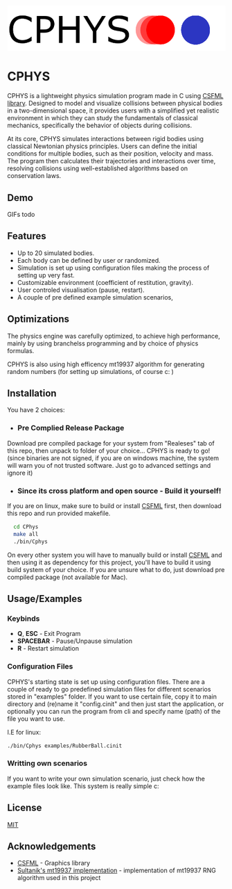 
![Logo](/imgs/logo.png)


# CPHYS

CPHYS is a lightweight physics simulation program made in C using [CSFML library](https://github.com/SFML/CSFML). Designed to model and visualize collisions between physical bodies in a two-dimensional space, it provides users with a simplified yet realistic environment in which they can study the fundamentals of classical mechanics, specifically the behavior of objects during collisions.

At its core, CPHYS simulates interactions between rigid bodies using classical Newtonian physics principles. Users can define the initial conditions for multiple bodies, such as their position, velocity and mass. The program then calculates their trajectories and interactions over time, resolving collisions using well-established algorithms based on conservation laws.


## Demo

GIFs todo


## Features

- Up to 20 simulated bodies.
- Each body can be defined by user or randomized. 
- Simulation is set up using configuration files making the process of setting up very fast.
- Customizable environment (coefficient of restitution, gravity).
- User controled visualisation (pause, restart).
- A couple of pre defined example simulation scenarios,


## Optimizations

The physics engine was carefully optimized, to achieve high performance, mainly by using branchelss programming and by choice of physics formulas.

CPHYS is also using high efficency mt19937 algorithm for generating random numbers (for setting up simulations, of course c: )


## Installation

You have 2 choices:

- ### Pre Complied Release Package
Download pre compiled package for your system from "Realeses" tab of this repo, then unpack to folder of your choice... CPHYS is ready to go! (since binaries are not signed, if you are on windows machine, the system will warn you of not trusted software. Just go to advanced settings and ignore it)

- ### Since its cross platform and open source - Build it yourself!
If you are on linux, make sure to build or install [CSFML](https://github.com/SFML/CSFML) first, then download this repo and run provided makefile.

```bash
  cd CPhys
  make all
  ./bin/Cphys
```

On every other system you will have to manually build or install [CSFML](https://github.com/SFML/CSFML) and then using it as dependency for this project, you'll have to build it using build system of your choice. If you are unsure what to do, just download pre compiled package (not available for Mac).
## Usage/Examples

### Keybinds
- **Q**, **ESC** - Exit Program
- **SPACEBAR** - Pause/Unpause simulation
- **R** - Restart simulation

### Configuration Files
CPHYS's starting state is set up using configuration files. There are a couple of ready to go predefined simulation files for different scenarios stored in "examples" folder. If you want to use certain file, copy it to main directory and (re)name it "config.cinit" and then just start the application, or optionally you can run the program from cli and specify name (path) of the file you want to use.

I.E for linux:
```bash
./bin/Cphys examples/RubberBall.cinit
```

### Writting own scenarios
If you want to write your own simulation scenario, just check how the example files look like. This system is really simple c:


## License

[MIT](https://choosealicense.com/licenses/mit/)


## Acknowledgements

 - [CSFML](https://github.com/SFML/CSFML) - Graphics library
 - [Sultanik's mt19937 implementation](https://github.com/ESultanik/mtwister) - implementation of mt19937 RNG algorithm used in this project
